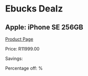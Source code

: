 
# Ebucks Dealz
## Apple: iPhone SE 256GB
[Product Page](https://www.ebucks.com/web/shop/productSelected.do?prodId=1090065490&catId=1158502875)

Price: R11999.00

Savings: 

Percentage off: %
	